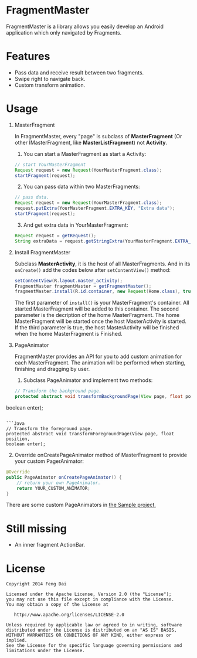 FragmentMaster
==============

FragmentMaster is a library allows you easily develop an Android application which only navigated by Fragments.



Features
========

  * Pass data and receive result between two fragments.
  * Swipe right to navigate back.
  * Custom transform animation.



Usage
=====

1. MasterFragment

   In FragmentMaster, every "page" is subclass of **MasterFragment** (Or other IMasterFragment, like **MasterListFragment**) not **Activity**.

   1. You can start a MasterFragment as start a Activity:
   ```Java
   // start YourMasterFragment
   Request request = new Request(YourMasterFragment.class);
   startFragment(request);
   ```

   2. You can pass data within two MasterFragments:
   ```Java
   // pass data.
   Request request = new Request(YourMasterFragment.class);
   request.putExtra(YourMasterFragment.EXTRA_KEY, "Extra data");
   startFragment(request);
   ```

   3. And get extra data in YourMasterFragment:
   ```Java
   Request request = getRequest();
   String extraData = request.getStringExtra(YourMasterFragment.EXTRA_KEY);
   ```

2. Install FragmentMaster

   Subclass **MasterActivity**, it is the host of all MasterFragments. And in its ```onCreate()``` add the codes below after ```setContentView()``` method:
   
   ```Java
   setContentView(R.layout.master_activity);
   FragmentMaster fragmentMaster = getFragmentMaster();
   fragmentMaster.install(R.id.container, new Request(Home.class), true);
   ```

   The first parameter of ```install()``` is your MasterFragment's container. All started MasterFragment will be added to this container.
   The second parameter is the decription of the home MasterFragment. The home MasterFragment will be started once the host MasterActivity is started.
   If the third parameter is true, the host MasterActivity will be finished when the home MasterFragment is Finished.

3. PageAnimator

   FragmentMaster provides an API for you to add custom animation for each MasterFragment. The animation will be performed when starting, finishing and dragging by user.

   1. Subclass PageAnimator and implement two methods:
   ```Java
   // Transform the background page.
   protected abstract void transformBackgroundPage(View page, float position,
boolean enter);
   ```
   
   ```Java
   // Transform the foreground page.
   protected abstract void transformForegroundPage(View page, float position,
boolean enter);
   ```

   2. Override onCreatePageAnimator method of MasterFragment to provide your custom PagerAnimator:
   ```Java
   @Override
   public PageAnimator onCreatePageAnimator() {
       // return your own PageAnimator.
       return YOUR_CUSTOM_ANIMATOR;
   }
   ```
   There are some custom PageAnimators in [the Sample project.](https://github.com/fengdai/FragmentMaster/tree/master/fragmentmaster-samples/src/com/fragmentmaster/sample/pageanimator)


Still missing
=============

  * An inner fragment ActionBar.



License
=======

    Copyright 2014 Feng Dai

    Licensed under the Apache License, Version 2.0 (the "License");
    you may not use this file except in compliance with the License.
    You may obtain a copy of the License at

       http://www.apache.org/licenses/LICENSE-2.0

    Unless required by applicable law or agreed to in writing, software
    distributed under the License is distributed on an "AS IS" BASIS,
    WITHOUT WARRANTIES OR CONDITIONS OF ANY KIND, either express or implied.
    See the License for the specific language governing permissions and
    limitations under the License.
